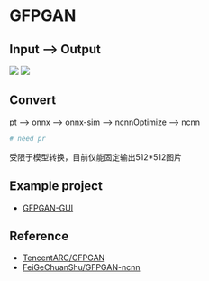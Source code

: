 # GFPGAN

## Input --> Output

![](https://camo.githubusercontent.com/37b7b9eeea773388ddf21aa313800d83dfcc99dc8358fad14f9772ccd43106e8/68747470733a2f2f78696e6e74616f2e6769746875622e696f2f70726f6a656374732f47465047414e5f7372632f67667067616e5f7465617365722e6a7067)
![](https://github.com/Baiyuetribe/paper2gui/raw/main/docs/images/gfpgan_gui.png)

## Convert

pt --> onnx --> onnx-sim --> ncnnOptimize --> ncnn

```python
# need pr
```
受限于模型转换，目前仅能固定输出512*512图片

## Example project

- [GFPGAN-GUI](https://github.com/Baiyuetribe/paper2gui/blob/main/FaceRestoration/readme.md)

## Reference

- [TencentARC/GFPGAN](https://github.com/TencentARC/GFPGAN)
- [FeiGeChuanShu/GFPGAN-ncnn](https://github.com/FeiGeChuanShu/GFPGAN-ncnn)


